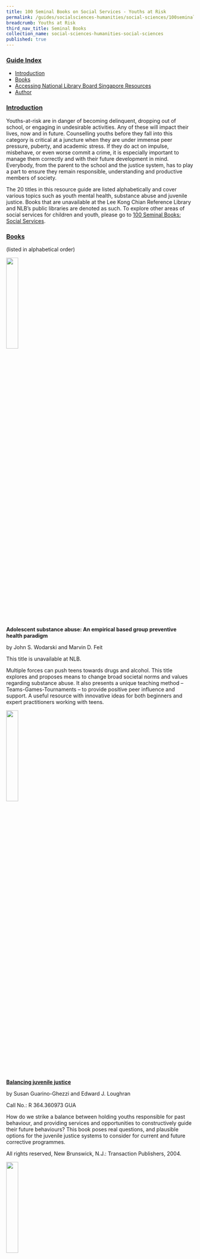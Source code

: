 ```yaml
---
title: 100 Seminal Books on Social Services - Youths at Risk
permalink: /guides/socialsciences-humanities/social-sciences/100seminalbooks/youths-at-risk
breadcrumb: Youths at Risk
third_nav_title: Seminal Books
collection_name: social-sciences-humanities-social-sciences
published: true
---
```


### <u>Guide Index</u>

* [Introduction](#introduction)
* [Books](#books)
* [Accessing National Library Board Singapore Resources](#accessing-national-library-board-singapore-resources)
* [Author](#author)

### <u>Introduction</u>

Youths-at-risk are in danger of becoming delinquent, dropping out of school, or engaging in undesirable activities. Any of these will impact their lives, now and in future. Counselling youths before they fall into this category is critical at a juncture when they are under immense peer pressure, puberty, and academic stress. If they do act on impulse, misbehave, or even worse commit a crime, it is especially important to manage them correctly and with their future development in mind. Everybody, from the parent to the school and the justice system, has to play a part to ensure they remain responsible, understanding and productive members of society.

The 20 titles in this resource guide are listed alphabetically and cover various topics such as youth mental health, substance abuse and juvenile justice. Books that are unavailable at the Lee Kong Chian Reference Library and NLB’s public libraries are denoted as such. To explore other areas of social services for children and youth, please go to [100 Seminal Books: Social Services](/guides/socialsciences-humanities/social-sciences/100seminalbooks-social-services).

### <u>Books</u>

(listed in alphabetical order)


<img src="/images/socsci-hum/No-1-Closed_Book_Icon.png" style="width: 25%;">

<b>Adolescent substance abuse: An empirical based group preventive health paradigm</b>

by John S. Wodarski and Marvin D. Feit

This title is unavailable at NLB.

Multiple forces can push teens towards drugs and alcohol. This title explores and proposes means to change broad societal norms and values regarding substance abuse. It also presents a unique teaching method – Teams-Games-Tournaments – to provide positive peer influence and support. A useful resource with innovative ideas for both beginners and expert practitioners working with teens.

<img src="/images/socsci-hum/No-1-Closed_Book_Icon.png" style="width: 25%;">

<a href="http://eservice.nlb.gov.sg/item_holding_s.aspx?bid=12675694"><b>Balancing juvenile justice</b></a>

by Susan Guarino-Ghezzi and Edward J. Loughran

Call No.: R 364.360973 GUA

How do we strike a balance between holding youths responsible for past behaviour, and providing services and opportunities to constructively guide their future behaviours? This book poses real questions, and plausible options for the juvenile justice systems to consider for current and future corrective programmes.

All rights reserved, New Brunswick, N.J.: Transaction Publishers, 2004.

<img src="/images/socsci-hum/No-1-Closed_Book_Icon.png" style="width: 25%;">

<a href="http://eservice.nlb.gov.sg/item_holding_s.aspx?bid=12639301"><b>Becoming delinquent: young offenders and the correctional process</b></a>

by Peter G. Garabedian and Don C. Gibbons

Call No.: R 364.360973 BEC

This collection of essays follows the young delinquent offenders from the point of apprehension through detention, courts, and the correctional machinery. Bringing together ideas from criminology, sociology, law and social work, this book discusses how delinquents are identified, the role these definitions play in their interactions with the system, and the effects such experiences have on the juvenile offenders.

All rights reserved, New Brunswick, N.J.: Aldine Transaction, 2005.

<img src="/images/socsci-hum/No-1-Closed_Book_Icon.png" style="width: 25%;">

<b>Helping your depressed teenager: A guide for parents and caregivers</b>

by Gerald D. Oster and Sarah S. Montgomery

This title is unavailable at NLB.

Adolescence is full of peaks and troughs, and some teens may not be able to cope. This comprehensive book helps parents to understand the hidden struggles of teens and their multifaceted problems through loving support to make it through this difficult life passage of their children’s lives.

<img src="/images/socsci-hum/No-1-Closed_Book_Icon.png" style="width: 25%;">

<a href="http://eservice.nlb.gov.sg/item_holding_s.aspx?bid=201372113"><b>Living with self-harm behaviours</b></a>

by Ong Say How

Call No.: 616.858200835 ONG

This handbook on mental health debunks the myths of self-harm behaviour, discusses its causes and symptoms, and explains what can be done to help affected youths. A useful primer for anyone who interacts with children and teens.

All rights reserved, Singapore: Marshall Cavendish, 2015.

This title is also available as an ebook on [Overdrive](https://nlb.overdrive.com/media/2472116). myLibrary ID is required to access this ebook.

<img src="/images/socsci-hum/No-1-Closed_Book_Icon.png" style="width: 25%;">

<b>Mental health screening and assessment in juvenile justice</b>

by Thomas Grisso, Gina Vincent and Daniel Seagrave

Juveniles in detention centres face mental health issues, either as a cause for their detention or as an effect of remaining there. This book describes the prevalence of mental disorders among youths in custody, and reviews the many assessment tools available, discussing the practicality and effectiveness of their implementations by practitioners within the justice institutions.

This title is available as an ebook on Proquest Ebook Central. myLibrary ID is required to access this ebook from the [NLB eResources website](http://eresources.nlb.gov.sg/Main/Browse?startsWith=P).

<img src="/images/socsci-hum/No-1-Closed_Book_Icon.png" style="width: 25%;">

<a href="http://eservice.nlb.gov.sg/item_holding_s.aspx?bid=13349272"><b>Middle school confidential: Real friends vs. the other kind</b></a>

by Annie Fox

Call No.: Y 177.62083 FOX

Written for young adults using stories and comic-strips, this book illustrates some of the various dilemmas and frustrations in dealing with friendships during the young teenage phase. Coupled with comments from real teens, this book is easily relatable and a useful handbook for teens on how to figure out who their real friends are, and how to work out friendship issues.

All rights reserved, Minneapolis, MN: Free Spirit Publishing, 2009.

<img src="/images/socsci-hum/No-1-Closed_Book_Icon.png" style="width: 25%;">

<a href="http://eservice.nlb.gov.sg/item_holding_s.aspx?bid=12277698"><b>My brother is a drug addict</b></a>

by Andrew L.H. Peh

Call No.: 305.23095125 LEE

Based on research viewing drug dependence as a chronic brain disorder, this book shows that the addict is able to reduce their vulnerability to relapses and recover from drug addiction. A useful resource for addicts seeking help, as well as those supporting their rehabilitation.

All rights reserved, Singapore: Hope Story, 2004.

<img src="/images/socsci-hum/No-1-Closed_Book_Icon.png" style="width: 25%;">

<a href="http://eservice.nlb.gov.sg/item_holding_s.aspx?bid=13734440"><b>Nurturing pillars of society: Understanding and working with the young generation in Hong Kong</b></a>

by Francis Wing-lin Lee

Call No.: 305.23095125 LEE

Written with the broader purpose of nurturing “pillars of society”, this title presents the multi-faceted nature of youths in Hong Kong, describing the problems they face, potential solutions, as well as ways to handle young criminal offenders. Focusing on action and practicality, this book is worth consulting for those concerned with youths and their challenges.

All rights reserved, Hong Kong: Hong Kong University Press, 2011.

This title is also available as an ebook on Proquest Ebook Central. myLibrary ID is required to access this ebook from the [NLB eResources website](http://eresources.nlb.gov.sg/Main/Browse?startsWith=P).

<img src="/images/socsci-hum/No-1-Closed_Book_Icon.png" style="width: 25%;">

<b>Persistent young offenders: An evaluation of two projects</b>

by David Lobley and David Smith

Two projects were implemented in Scotland to deal with persistent juvenile offenders. CueTen lasted only three years while Freagarrach did well for much longer. This book evaluates both projects and discusses their costs, benefits, and effectiveness.

This title is available as an ebook on Proquest Ebook Central. myLibrary ID is required to access this ebook from the [NLB eResources website](http://eresources.nlb.gov.sg/Main/Browse?startsWith=P).

<img src="/images/socsci-hum/No-1-Closed_Book_Icon.png" style="width: 25%;">

<b>Practical interventions for young people at risk</b>

by Kathryn Geldard

This title is unavailable at NLB.

With focus on interventions that practitioners can use in collaboration with young people who are facing various challenges, benefit from hands-on strategies to build resilience and address issues facing youths. Topics include depression, self-harm, mental health, bullying and gangs.

<img src="/images/socsci-hum/No-1-Closed_Book_Icon.png" style="width: 25%;">

<b>Preventing and reducing juvenile delinquency: A comprehensive framework</b>

by James C. Howell

This title is unavailable at NLB.

This book provides the historical context of the juvenile justice system, and provides the latest research on promising and effective programs at the time. Key myths about juvenile violence and justice are discussed, and developmental theories applied to understand juvenile offender careers. The objective is to provide a comprehensive framework to understand and build programmes combatting juvenile delinquency.

<img src="/images/socsci-hum/No-1-Closed_Book_Icon.png" style="width: 25%;">

<b>Prevention and control of juvenile delinquency</b>

by Richard J. Lundman

This title is unavailable at NLB.

Covering the pre-delinquent and post-adjudication phases comprehensively, this book analyses neighbourhood and individual-level origins of juvenile delinquency and the various projects that have been applied to juvenile offenders. Offering rigorous and logical justifications of his recommendations, Lundman provocatively argues that we should do less, not more, to juveniles in trouble with the law.

<img src="/images/socsci-hum/No-1-Closed_Book_Icon.png" style="width: 25%;">

<b>Teen gambling: Understanding a growing epidemic</b>

by Jeffrey L. Derevensky

Youth gambling represents a potentially serious public policy and health issue, yet there is still much that is unknown. This book analyses the research on adolescent gambling in modern society. It argues that modern technology has brought about unprecedented gambling opportunities and resulted in this growing epidemic.

This title is available as an ebook on Proquest Ebook Central. myLibrary ID is required to access this ebook from the [NLB eResources website](http://eresources.nlb.gov.sg/Main/Browse?startsWith=P).

<img src="/images/socsci-hum/No-1-Closed_Book_Icon.png" style="width: 25%;">

<a href="https://aifs.gov.au/sites/default/files/publication-documents/evalrep1.pdf"><b>Valuing young lives: Evaluation of the national youth suicide prevention strategy</b></a>

by Penny Mitchell

This title is unavailable at NLB.

In response to the rising suicide rate among Australian youths in the 1980s-90s, Australia developed the National Youth Suicide Prevention Strategy to coordinate youth suicide prevention throughout Australia. This report presents the overview of the Strategy and includes the results achieved, the lessons learnt and evaluations of activities conducted.

Supplementary technical reports can also be accessed from the [Australian Government publication archives](https://aifs.gov.au/publications/valuing-young-lives).

<img src="/images/socsci-hum/No-1-Closed_Book_Icon.png" style="width: 25%;">

<b>Working with gangs and young people: A toolkit for resolving group conflict</b>

by Jessie Feinstein and Nia Imani Kuumba

This manual, designed around experiential learning, guides facilitators on how to develop useful, impactful sessions when working with youths, in particular those in gangs or at risk of joining them. Activities listed provide a useful framework for craft workshops and group counselling sessions for affected youths.

This title is available as an ebook on Proquest Ebook Central. myLibrary ID is required to access this ebook from the[NLB eResources website](http://eresources.nlb.gov.sg/Main/Browse?startsWith=P).

<img src="/images/socsci-hum/No-1-Closed_Book_Icon.png" style="width: 25%;">

<b>Working with high-risk youth, a relationship-based practice framework</b>

by Peter Smyth

This title is unavailable at NLB.

This book serves as both an evaluation of the High-Risk Youth Initiative (HRYI), as well as looks at the value of implementing a relationship-based framework in the counselling and community work with youths-at-risk. Tackling the core problem of a lack of genuine, caring human connection, the HRYI was able to create lasting change with support from the affected youths.

<img src="/images/socsci-hum/No-1-Closed_Book_Icon.png" style="width: 25%;">

<b>Youth & crime</b>

by John Muncie

This title is unavailable at NLB.

Drawing insights from academic disciplines such as cultural, gender and media studies, this publication forms a comprehensive criminology of youth. An indispensable textbook for students of youth and crime, this resource is also of great use to lawyers and those in the justice system dealing with adolescents.

<img src="/images/socsci-hum/No-1-Closed_Book_Icon.png" style="width: 25%;">

<b>Youth justice and social work</b>

This title is unavailable at NLB.

by Jane Pickford and Paul Dugmore

It is vital for social work students and practitioners to comprehend the complex nature of the youth justice system. This second edition includes new legislation passed after 2008 with select cases and summarised research for readers to follow often difficult and intricate laws and other legal issues.

<img src="/images/socsci-hum/No-1-Closed_Book_Icon.png" style="width: 25%;">

<b>Youth on trial: A developmental perspective on juvenile justice and related areas</b>

by Thomas Grisso and Robert G. Schwartz

This title is unavailable at NLB.

At which point should a juvenile be tried as an adult in the court of law? This is the heart of the issue and the core question of this book. These essays use developmental psychology to show that more thought needs to be put into how youths are treated in the juvenile justice system, as adolescents cannot be considered mature enough to fully understand court processes in the same way adults do.

### <u>Accessing National Library Board Singapore Resources</u>

<b><u>Accessing the Print Materials</u></b>

You can search the library catalogue (for physical materials) in the library and from home (http://catalogue.nlb.gov.sg). The easy search function allows you to search/browse by author, title, keyword, subject and ISBN/ISSN whereas the advanced search allows you to narrow your searches to specific media types or language holdings. In both instances, you will also be able to limit your search to specific libraries by clicking on the “limit by branch” option.

**To search Lee Kong Chian Reference Library’s Holdings**

If you wish to search for only materials available in the Lee Kong Chian Reference Library, please always click on the “Limit by Branch” button at the bottom of the page, after you have keyed in your search term. This brings you to a new page whereby you will be able to select the library of your choice. Choose “Lee Kong Chian Reference Library” and select “yes” under the “Display only items available in the selected branch below” and then click on search.

**Things to note:**

Once you have identified the title that you need, please double-check the following information and write down the necessary info:

i. The “Status” of the item: the item is <u>not available</u> in the library, if the status displayed is “in transit”, “in process” or “not ready for loan”.

ii. Double-check that the item is in Lee Kong Chian Reference Library under “Branch”.

iii. Write down the <b><u>Location Code</u></b> and the <b><u>Call Number</u></b> of the item. This helps you to locate the item within Lee Kong Chian Reference Library. Please refer to the table below for more information (Note: Please feel free to approach the counter staff for help in locating the books.)

All featured books and periodicals are located at the Lee Kong Chian Reference Library.

<b><u>Accessing the Databases</u></b>

The National Library Board (NLB)’s eResources are free for all NLB members. Click [here](http://eresources.nlb.gov.sg/HowDoI.aspx) to find out how to register as a member.

If you’re having problems registering or logging in, please [contact us](http://www.nlb.gov.sg/ContactUs.aspx). If you wish to find information in the databases but am not sure where to begin, or need recommendations on which databases to use, please use the [“Ask A Librarian”](http://www.nlb.gov.sg/Research/AskUs.aspx) function or send an email to [ref@nlb.gov.sg](mailto:ref@library.nlb.gov.sg) for help. The librarian will get back to you within three working days.

### <u>Author</u>

Kevin Seet

The information in this resource guide is valid as of September 2018 and correct as far as we are able to ascertain from our sources. It is not intended to be an exhaustive or complete history on the subject. Please contact the Library for further reading materials on the topic.

All Rights Reserved. National Library Board Singapore 2018.